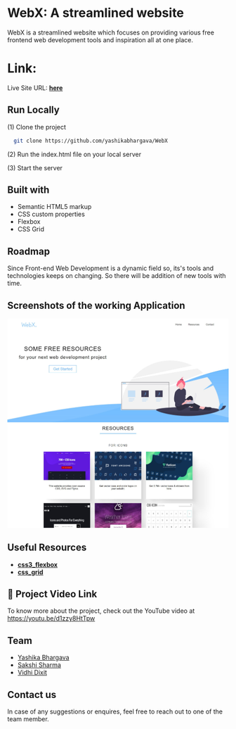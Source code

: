 
# WebX: A streamlined website

WebX is a streamlined website which focuses on providing various free frontend web development tools and inspiration all at one place.

# Link:
Live Site URL: [**here**](https://yashikabhargava.github.io/WebX/)

## Run Locally

(1) Clone the project


```bash
  git clone https://github.com/yashikabhargava/WebX
```

(2) Run the index.html file on your local server


(3) Start the server

  
## Built with

- Semantic HTML5 markup
- CSS custom properties
- Flexbox
- CSS Grid


## Roadmap

Since Front-end Web Development is a dynamic field so, its's tools and technologies keeps on changing. So there will be addition of new tools with time.
  
## Screenshots of the working Application

<img src="img\Screenshot1.jpg"> 
<img src="img\Screenshot2.jpg">

 
## Useful Resources

 - [**css3_flexbox**](https://www.w3schools.com/css/css3_flexbox.asp)
 - [**css_grid**](https://www.w3schools.com/css/css_grid.asp)


## 🔗 Project Video Link

To know more about the project, check out the YouTube video at https://youtu.be/d1zzy8HtTpw

## Team

- [Yashika Bhargava](https://github.com/yashikabhargava)
- [Sakshi Sharma](https://github.com/SakshiSharma2002)
- [Vidhi Dixit](https://github.com/VidhiDixit2000)

  
## Contact us

In case of any suggestions or enquires, feel free to reach out to one of the team member.

  

